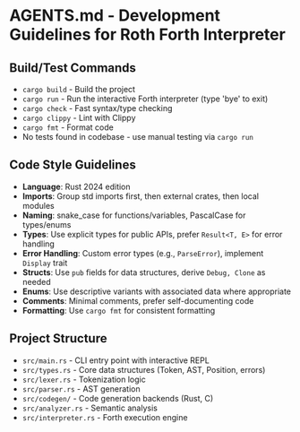 # AGENTS.md - Development Guidelines for Roth Forth Interpreter

## Build/Test Commands
- `cargo build` - Build the project
- `cargo run` - Run the interactive Forth interpreter (type 'bye' to exit)
- `cargo check` - Fast syntax/type checking
- `cargo clippy` - Lint with Clippy
- `cargo fmt` - Format code
- No tests found in codebase - use manual testing via `cargo run`

## Code Style Guidelines
- **Language**: Rust 2024 edition
- **Imports**: Group std imports first, then external crates, then local modules
- **Naming**: snake_case for functions/variables, PascalCase for types/enums
- **Types**: Use explicit types for public APIs, prefer `Result<T, E>` for error handling
- **Error Handling**: Custom error types (e.g., `ParseError`), implement `Display` trait
- **Structs**: Use `pub` fields for data structures, derive `Debug, Clone` as needed
- **Enums**: Use descriptive variants with associated data where appropriate
- **Comments**: Minimal comments, prefer self-documenting code
- **Formatting**: Use `cargo fmt` for consistent formatting

## Project Structure
- `src/main.rs` - CLI entry point with interactive REPL
- `src/types.rs` - Core data structures (Token, AST, Position, errors)
- `src/lexer.rs` - Tokenization logic
- `src/parser.rs` - AST generation
- `src/codegen/` - Code generation backends (Rust, C)
- `src/analyzer.rs` - Semantic analysis
- `src/interpreter.rs` - Forth execution engine